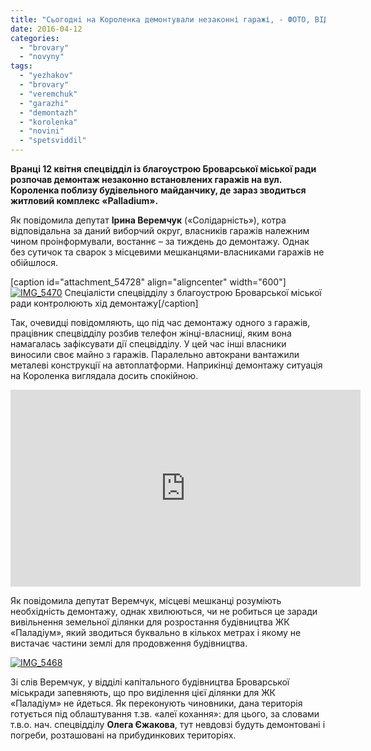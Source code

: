 ```yaml
---
title: "Сьогодні на Короленка демонтували незаконні гаражі, - ФОТО, ВІДЕО"
date: 2016-04-12
categories: 
  - "brovary"
  - "novyny"
tags: 
  - "yezhakov"
  - "brovary"
  - "veremchuk"
  - "garazhi"
  - "demontazh"
  - "korolenka"
  - "novini"
  - "spetsviddil"
---
```


**Вранці 12 квітня спецвідділ із благоустрою Броварської міської ради розпочав демонтаж незаконно встановлених гаражів на вул. Короленка поблизу будівельного майданчику, де зараз зводиться житловий комплекс «Palladium».**

Як повідомила депутат **Ірина Веремчук** («Солідарність»), котра відповідальна за даний виборчий округ, власників гаражів належним чином проінформували, востаннє – за тиждень до демонтажу. Однак без сутичок та сварок з місцевими мешканцями-власниками гаражів не обійшлося.

\[caption id="attachment\_54728" align="aligncenter" width="600"\][![IMG_5470](https://mpz.brovary.org/wp-content/uploads/2016/04/IMG_5470.jpg)](https://mpz.brovary.org/wp-content/uploads/2016/04/IMG_5470.jpg) Спеціалісти спецвідділу з благоустрою Броварської міської ради контролюють хід демонтажу\[/caption\]

Так, очевидці повідомляють, що під час демонтажу одного з гаражів, працівник спецвідділу розбив телефон жінці-власниці, яким вона намагалась зафіксувати дії спецвідділу. У цей час інші власники виносили своє майно з гаражів. Паралельно автокрани вантажили металеві конструкції на автоплатформи. Наприкінці демонтажу ситуація на Короленка виглядала досить спокійною.

<iframe src="https://www.youtube.com/embed/4SuwuAflNfE" width="560" height="315" frameborder="0" allowfullscreen="allowfullscreen"></iframe>

Як повідомила депутат Веремчук, місцеві мешканці розуміють необхідність демонтажу, однак хвилюються, чи не робиться це заради вивільнення земельної ділянки для розростання будівництва ЖК «Паладіум», який зводиться буквально в кількох метрах і якому не вистачає частини землі для продовження будівництва.

[![IMG_5468](https://mpz.brovary.org/wp-content/uploads/2016/04/IMG_5468-1.jpg)](https://mpz.brovary.org/wp-content/uploads/2016/04/IMG_5468-1.jpg)

Зі слів Веремчук, у відділі капітального будівництва Броварської міськради запевняють, що про виділення цієї ділянки для ЖК «Паладіум» не йдеться. Як переконують чиновники, дана територія готується під облаштування т.зв. «алеї кохання»: для цього, за словами т.в.о. нач. спецвідділу **Олега Єжакова**, тут невдовзі будуть демонтовані і погреби, розташовані на прибудинкових територіях.
